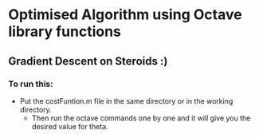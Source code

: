 # Optimised Algorithm using Octave library functions
## Gradient Descent on Steroids :)
### To run this:

* Put the costFuntion.m file in the same directory or in the working directory.
    * Then run the octave commands one by one and it will give you the desired value for theta.